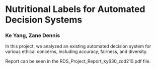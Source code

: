 
# Nutritional Labels for Automated Decision Systems
### Ke Yang, Zane Dennis

In this project, we analyzed an existing automated decision system for various ethical concerns, including accuracy, fairness, and diversity.

Report can be seen in the RDS_Project_Report_ky630_zdd210.pdf file.
